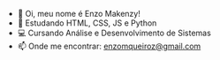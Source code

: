 - 👋 Oi, meu nome é Enzo Makenzy!
- 🌱 Estudando HTML, CSS, JS e Python
- 💻 Cursando Análise e Desenvolvimento de Sistemas 
- 📫 Onde me encontrar: enzomqueiroz@gmail.com 
